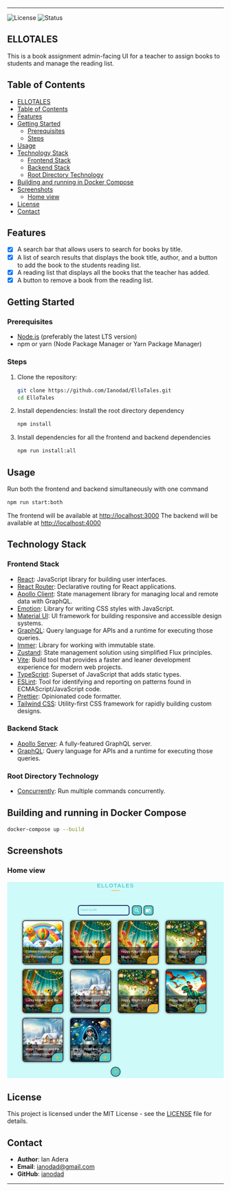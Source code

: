 ---

![License](https://img.shields.io/badge/license-MIT-blue.svg) ![Status](https://img.shields.io/badge/status-active-success.svg)

## ELLOTALES

This is a book assignment admin-facing UI for a teacher to assign books to students and manage the reading list.

## Table of Contents

- [ELLOTALES](#ellotales)
- [Table of Contents](#table-of-contents)
- [Features](#features)
- [Getting Started](#getting-started)
  - [Prerequisites](#prerequisites)
  - [Steps](#steps)
- [Usage](#usage)
- [Technology Stack](#technology-stack)
  - [Frontend Stack](#frontend-stack)
  - [Backend Stack](#backend-stack)
  - [Root Directory Technology](#root-directory-technology)
- [Building and running in Docker Compose](#building-and-running-in-docker-compose)
- [Screenshots](#screenshots)
  - [Home view](#home-view)
- [License](#license)
- [Contact](#contact)

## Features

- [x] A search bar that allows users to search for books by title.
- [x] A list of search results that displays the book title, author, and a button to add the book to the students reading list.
- [x] A reading list that displays all the books that the teacher has added.
- [x] A button to remove a book from the reading list.

## Getting Started

### Prerequisites

- [Node.js](https://nodejs.org/) (preferably the latest LTS version)
- npm or yarn (Node Package Manager or Yarn Package Manager)

### Steps

1. Clone the repository:
   ```sh
   git clone https://github.com/Ianodad/ElloTales.git
   cd ElloTales
   ```
2. Install dependencies:
   Install the root directory dependency
   ```sh
   npm install
   ```
3. Install dependencies for all the frontend and backend dependencies
   ```sh
   npm run install:all
   ```

## Usage

Run both the frontend and backend simultaneously with one command

```sh
npm run start:both
```

The frontend will be available at [http://localhost:3000](http://localhost:3000)
The backend will be available at [http://localhost:4000](http://localhost:4000)

## Technology Stack

### Frontend Stack

- [React](https://reactjs.org/): JavaScript library for building user interfaces.
- [React Router](https://reactrouter.com/): Declarative routing for React applications.
- [Apollo Client](https://www.apollographql.com/docs/react/): State management library for managing local and remote data with GraphQL.
- [Emotion](https://emotion.sh/docs/introduction): Library for writing CSS styles with JavaScript.
- [Material UI](https://mui.com/): UI framework for building responsive and accessible design systems.
- [GraphQL](https://graphql.org/): Query language for APIs and a runtime for executing those queries.
- [Immer](https://immerjs.github.io/immer/): Library for working with immutable state.
- [Zustand](https://zustand.surge.sh/): State management solution using simplified Flux principles.
- [Vite](https://vitejs.dev/): Build tool that provides a faster and leaner development experience for modern web projects.
- [TypeScript](https://www.typescriptlang.org/): Superset of JavaScript that adds static types.
- [ESLint](https://eslint.org/): Tool for identifying and reporting on patterns found in ECMAScript/JavaScript code.
- [Prettier](https://prettier.io/): Opinionated code formatter.
- [Tailwind CSS](https://tailwindcss.com/): Utility-first CSS framework for rapidly building custom designs.

### Backend Stack

- [Apollo Server](https://www.apollographql.com/docs/apollo-server/): A fully-featured GraphQL server.
- [GraphQL](https://graphql.org/): Query language for APIs and a runtime for executing those queries.

### Root Directory Technology

- [Concurrently](https://www.npmjs.com/package/concurrently): Run multiple commands concurrently.

## Building and running in Docker Compose

```sh
docker-compose up --build
```

## Screenshots

### Home view
![Dashboard](screenshots/screenshot-home.png)

## License

This project is licensed under the MIT License - see the [LICENSE](LICENSE) file for details.

## Contact

- **Author**: Ian Adera
- **Email**: ianodad@gmail.com
- **GitHub**: [ianodad](https://github.com/ianodad)

---